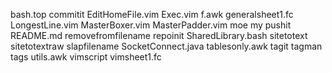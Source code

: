 bash.top
commitit
EditHomeFile.vim
Exec.vim
f.awk
generalsheet1.fc
LongestLine.vim
MasterBoxer.vim
MasterPadder.vim
moe
my
pushit
README.md
removefromfilename
repoinit
SharedLibrary.bash
sitetotext
sitetotextraw
slapfilename
SocketConnect.java
tablesonly.awk
tagit
tagman
tags
utils.awk
vimscript
vimsheet1.fc
